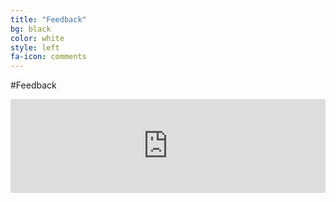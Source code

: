 ```yaml
---
title: "Feedback"
bg: black
color: white
style: left
fa-icon: comments
---
```


#Feedback

<script language="JavaScript">
function autoResize(id){
    var newheight;

    newheight=document.getElementById(id).contentWindow.document .body.scrollHeight;
    document.getElementById(id).height= (newheight) + "px";
}
</script>

<iframe id="feedbackForm" src="https://docs.google.com/forms/d/14nCy5Tw1gKcr2rgcAWZTE_FyqwA8LvUlVEysy4W0sy0/viewform?embedded=true" width="100%" frameborder="0" marginheight="0" marginwidth="0" onLoad="autoResize('feedbackForm');">Loading...</iframe>

